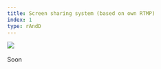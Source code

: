 ```yaml
---
title: Screen sharing system (based on own RTMP)
index: 1
type: rAndD
---
```


[![](https://img.shields.io/badge/github-808080?style=for-the-badge&logo=github)](https://github.com/milosz08/screen-sharing-system) &nbsp;

Soon
